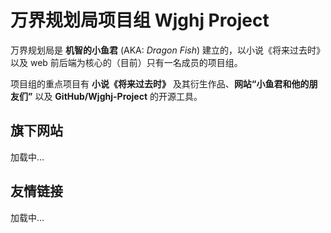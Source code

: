 # 万界规划局项目组 Wjghj Project

万界规划局是 **机智的小鱼君** (AKA: _Dragon Fish_) 建立的，以小说《将来过去时》以及 web 前后端为核心的（目前）只有一名成员的项目组。

项目组的重点项目有 **小说《将来过去时》** 及其衍生作品、**网站“小鱼君和他的朋友们”** 以及 **GitHub/Wjghj-Project** 的开源工具。

## 旗下网站

<div id="siteListContainer">加载中…</div>

## 友情链接

<div id="friendListContainer">加载中…</div>

<link href="static/style.css" rel="stylesheet">
<script src="static/script.js"></script>
